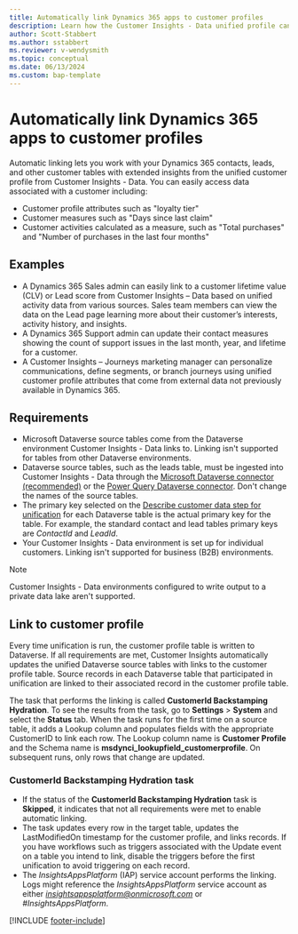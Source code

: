 ```yaml
---
title: Automatically link Dynamics 365 apps to customer profiles
description: Learn how the Customer Insights - Data unified profile can be used with other Dynamics 365 applications.
author: Scott-Stabbert
ms.author: sstabbert
ms.reviewer: v-wendysmith
ms.topic: conceptual
ms.date: 06/13/2024
ms.custom: bap-template
---
```


# Automatically link Dynamics 365 apps to customer profiles

Automatic linking lets you work with your Dynamics 365 contacts, leads, and other customer tables with extended insights from the unified customer profile from Customer Insights - Data. You can easily access data associated with a customer including:

- Customer profile attributes such as "loyalty tier"
- Customer measures such as "Days since last claim"
- Customer activities calculated as a measure, such as "Total purchases" and "Number of purchases in the last four months"

## Examples

- A Dynamics 365 Sales admin can easily link to a customer lifetime value (CLV) or Lead score from Customer Insights – Data based on unified activity data from various sources. Sales team members can view the data on the Lead page learning more about their customer’s interests, activity history, and insights.
- A Dynamics 365 Support admin can update their contact measures showing the count of support issues in the last month, year, and lifetime for a customer.
- A Customer Insights – Journeys marketing manager can personalize communications, define segments, or branch journeys using unified customer profile attributes that come from external data not previously available in Dynamics 365.

## Requirements

- Microsoft Dataverse source tables come from the Dataverse environment Customer Insights - Data links to. Linking isn't supported for tables from other Dataverse environments.
- Dataverse source tables, such as the leads table, must be ingested into Customer Insights - Data through the [Microsoft Dataverse connector (recommended)](connect-dataverse.md) or the [Power Query Dataverse connector](connect-power-query.md). Don't change the names of the source tables.
- The primary key selected on the [Describe customer data step for unification](data-unification-map-tables.md) for each Dataverse table is the actual primary key for the table. For example, the standard contact and lead tables primary keys are *ContactId* and *LeadId*.
- Your Customer Insights - Data environment is set up for individual customers. Linking isn't supported for business (B2B) environments.

> [!NOTE]
> Customer Insights - Data environments configured to write output to a private data lake aren't supported.

## Link to customer profile

Every time unification is run, the customer profile table is written to Dataverse. If all requirements are met, Customer Insights automatically updates the unified Dataverse source tables with links to the customer profile table. Source records in each Dataverse table that participated in unification are linked to their associated record in the customer profile table.

The task that performs the linking is called **CustomerId Backstamping Hydration**. To see the results from the task, go to **Settings** > **System** and select the **Status** tab. When the task runs for the first time on a source table, it adds a Lookup column and populates fields with the appropriate CustomerID to link each row. The Lookup column name is **Customer Profile** and the Schema name is **msdynci_lookupfield_customerprofile**. On subsequent runs, only rows that change are updated.

### CustomerId Backstamping Hydration task

- If the status of the **CustomerId Backstamping Hydration** task is **Skipped**, it indicates that not all requirements were met to enable automatic linking.
- The task updates every row in the target table, updates the LastModifiedOn timestamp for the customer profile, and links records. If you have workflows such as triggers associated with the Update event on a table you intend to link, disable the triggers before the first unification to avoid triggering on each record.
- The *InsightsAppsPlatform* (IAP) service account performs the linking. Logs might reference the *InsightsAppsPlatform* service account as either *insightsappsplatform@onmicrosoft.com* or *#InsightsAppsPlatform*.

[!INCLUDE [footer-include](includes/footer-banner.md)]
